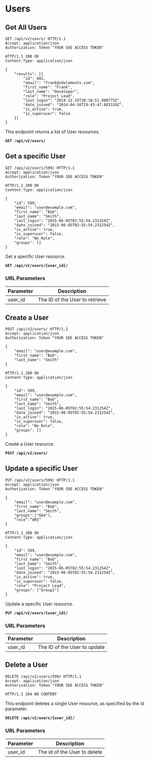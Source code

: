 # Users

## Get All Users

```http
GET /api/v2/users/ HTTP/1.1
Accept: application/json
Authorization: Token "YOUR SDE ACCESS TOKEN"
```

```http
HTTP/1.1 200 OK
Content-Type: application/json

{
    "results": [{
        "id": 682,
        "email": "frank@sdelements.com",
        "first_name": "Frank",
        "last_name": "Developer",
        "role": "Project Lead",
        "last_login": "2014-12-15T20:10:51.900775Z",
        "date_joined": "2014-04-16T19:43:47.883319Z",
        "is_active": true,
        "is_superuser": false
    }]
}
```

This endpoint returns a list of User resources.

**`GET /api/v2/users/`**










## Get a specific User

```http
GET /api/v2/users/599/ HTTP/1.1
Accept: application/json
Authorization: Token "YOUR SDE ACCESS TOKEN"
```

```http
HTTP/1.1 200 OK
Content-Type: application/json

{
    "id": 599,
    "email": "user@example.com",
    "first_name": "Bob",
    "last_name": "Smith",
    "last_login": "2015-06-05T02:55:54.231254Z",
    "date_joined": "2015-06-05T02:55:54.231254Z",
    "is_active": true,
    "is_superuser": false,
    "role": "No Role",
    "groups": []
}
```

Get a specific User resource.

**`GET /api/v2/users/{user_id}/`**

### URL Parameters

Parameter | Description
--------- | -----------
user_id   | The ID of the User to retrieve










## Create a User

```http
POST /api/v2/users/ HTTP/1.1
Accept: application/json
Authorization: Token "YOUR SDE ACCESS TOKEN"

{
    "email": "user@example.com",
    "first_name": "Bob",
    "last_name": "Smith"
}
```

```http
HTTP/1.1 200 OK
Content-Type: application/json

{
    "id": 599,
    "email": "user@example.com",
    "first_name": "Bob",
    "last_name": "Smith",
    "last_login": "2015-06-05T02:55:54.231254Z",
    "date_joined": "2015-06-05T02:55:54.231254Z",
    "is_active": true,
    "is_superuser": false,
    "role": "No Role",
    "groups": []
}
```

Create a User resource.

**`POST /api/v2/users/`**










## Update a specific User

```http
PUT /api/v2/users/599/ HTTP/1.1
Accept: application/json
Authorization: Token "YOUR SDE ACCESS TOKEN"

{
    "email": "user@example.com",
    "first_name": "Bob",
    "last_name": "Smith",
    "groups":["G64"],
    “role”:”UR5”
}
```

```http
HTTP/1.1 200 OK
Content-Type: application/json

{
    "id": 599,
    "email": "user@example.com",
    "first_name": "Bob",
    "last_name": "Smith",
    "last_login": "2015-06-05T02:55:54.231254Z",
    "date_joined": "2015-06-05T02:55:54.231254Z",
    "is_active": true,
    "is_superuser": false,
    "role": "Project Lead",
    "groups": ["Group2"]
}
```

Update a specific User resource.

**`PUT /api/v2/users/{user_id}/`**

### URL Parameters

Parameter | Description
--------- | -----------
user_id   | The ID of the User to update










## Delete a User

```http
DELETE /api/v2/users/599/ HTTP/1.1
Accept: application/json
Authorization: Token "YOUR SDE ACCESS TOKEN"
```

```http
HTTP/1.1 204 NO CONTENT
```

This endpoint deletes a single User resource, as specified by the id parameter.

**`DELETE /api/v2/users/{user_id}/`**

### URL Parameters

Parameter | Description
--------- | --------------
user_id   | The id of the User to delete
